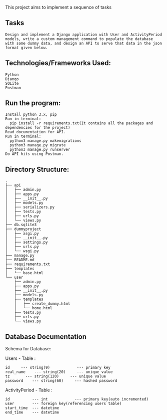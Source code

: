 This project aims to implement a sequence of tasks

## Tasks

    Design and implement a Django application with User and ActivityPeriod models, write a custom management command to populate the database with some dummy data, and design an API to serve that data in the json format given below.  


## Technologies/Frameworks Used:

    Python  
    Django   
    SQLite  
    Postman 

## Run the program:
    Install python 3.x, pip
    Run in terminal:
      pip install -r requirements.txt(It contains all the packages and dependencies for the project)
    Read documentation for API.
    Run in terminal:
      python3 manage.py makemigrations
      python3 manage.py migrate
      python3 manage.py runserver
    Do API hits using Postman.


## Directory Structure:    
    
    .
    ├── api
    │   ├── admin.py
    │   ├── apps.py
    │   ├── __init__.py
    │   ├── models.py
    │   ├── serializers.py
    │   ├── tests.py
    │   ├── urls.py
    │   └── views.py
    ├── db.sqlite3
    ├── dummyproject
    │   ├── asgi.py
    │   ├── __init__.py
    │   ├── settings.py
    │   ├── urls.py
    │   └── wsgi.py
    ├── manage.py
    ├── README.md
    ├── requirements.txt
    ├── templates
    │   └── base.html
    └── user
        ├── admin.py
        ├── apps.py
        ├── __init__.py
        ├── models.py
        ├── templates
        │   ├── create_dummy.html
        │   └── home.html
        ├── tests.py
        ├── urls.py
        └── views.py



## Database Documentation

Schema for Database:

Users - Table :

    id     --- string(9)            --- primary key
    real_name    --- string(20)     --- unique value
    tz       --- string(120)     --- unique value
    password    --- string(60)     --- hashed password


ActivityPeriod - Table :

    id          --- int            --- primary key(auto incremented)
    user        --- foreign key(referencing users table)
    start_time  --- datetime 
    end_time    --- datetime 



          
      
    
